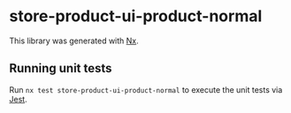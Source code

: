 # store-product-ui-product-normal

This library was generated with [Nx](https://nx.dev).

## Running unit tests

Run `nx test store-product-ui-product-normal` to execute the unit tests via [Jest](https://jestjs.io).
